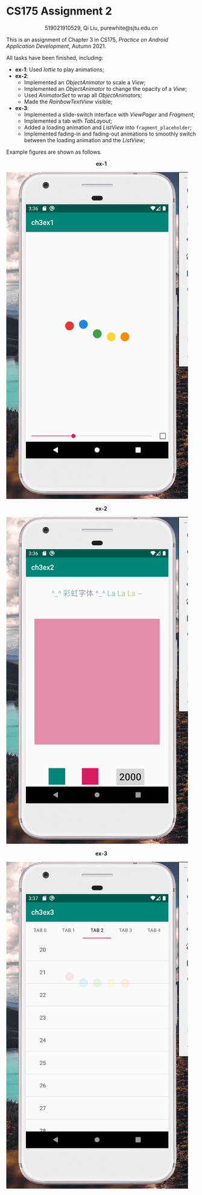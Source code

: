 # CS175 Assignment 2

<center>519021910529, Qi Liu, purewhite@sjtu.edu.cn</center>

This is an assignment of Chapter 3 in CS175, *Practice on Android Application Development*, Autumn 2021.

All tasks have been finished, including:

- **ex-1**: Used *lottie* to play animations;
- **ex-2**:
  - Implemented an *ObjectAnimator* to scale a *View*; 
  - Implemented an *ObjectAnimator* to change the opacity of a *View*; 
  - Used *AnimatorSet* to wrap all *ObjectAnimator*s;
  - Made the *RainbowTextView* visible;
- **ex-3**: 
  - Implemented a slide-switch interface with *ViewPager* and *Fragment*;
  - Implemented a tab with *TabLayout*;
  - Added a loading animation and *ListView* into `fragment_placeholder`;
  - Implemented fading-in and fading-out animations to smoothly switch between the loading animation and  the *ListView*;

Example figures are shown as follows.

<center><b>ex-1</b></center>

![ex-1](example-pic/ex-1.png)

<center><b>ex-2</b></center>

![ex-2](example-pic/ex-2.png)

<center><b>ex-3</b></center>

![ex-3](example-pic/ex-3.png)

